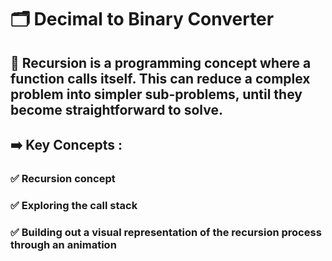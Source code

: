 # 🗂️ Decimal to Binary Converter
## 📖 Recursion is a programming concept where a function calls itself. This can reduce a complex problem into simpler sub-problems, until they become straightforward to solve.

## ➡️ Key Concepts : 
### ✅ Recursion concept
### ✅ Exploring the call stack
### ✅ Building out a visual representation of the recursion process through an animation
